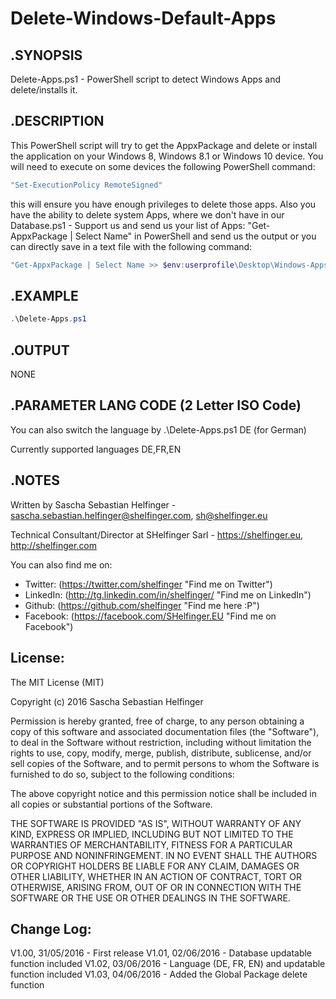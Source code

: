 # Delete-Windows-Default-Apps
## .SYNOPSIS
Delete-Apps.ps1 - PowerShell script to detect Windows Apps and delete/installs it.

## .DESCRIPTION 
This PowerShell script will try to get the AppxPackage and delete or install the application 
on your Windows 8, Windows 8.1 or Windows 10 device. You will need to execute on some devices 
the following PowerShell command: 
```Powershell
"Set-ExecutionPolicy RemoteSigned"
```
this will ensure you 
have enough privileges to delete those apps. Also you have the ability to delete system Apps,
where we don't have in our Database.ps1 - Support us and send us your list of Apps: 
"Get-AppxPackage | Select Name" in PowerShell and send us the output or you can directly save 
in a text file with the following command: 
```Powershell
"Get-AppxPackage | Select Name >> $env:userprofile\Desktop\Windows-Apps_$(gc env:computername).txt"
```

## .EXAMPLE
```Powershell
.\Delete-Apps.ps1
```

## .OUTPUT
NONE

## .PARAMETER LANG CODE (2 Letter ISO Code)
You can also switch the language by .\Delete-Apps.ps1 DE (for German)

Currently supported languages DE,FR,EN

## .NOTES
Written by Sascha Sebastian Helfinger - sascha.sebastian.helfinger@shelfinger.com, sh@shelfinger.eu

Technical Consultant/Director at SHelfinger Sarl - https://shelfinger.eu, http://shelfinger.com

You can also find me on:

* Twitter: (https://twitter.com/shelfinger "Find me on Twitter")
* LinkedIn: (http://tg.linkedin.com/in/shelfinger/ "Find me on LinkedIn")
* Github: (https://github.com/shelfinger "Find me here :P")
* Facebook: (https://facebook.com/SHelfinger.EU "Find me on Facebook")

## License:

The MIT License (MIT)

Copyright (c) 2016 Sascha Sebastian Helfinger

Permission is hereby granted, free of charge, to any person obtaining a copy
of this software and associated documentation files (the "Software"), to deal
in the Software without restriction, including without limitation the rights
to use, copy, modify, merge, publish, distribute, sublicense, and/or sell
copies of the Software, and to permit persons to whom the Software is
furnished to do so, subject to the following conditions:

The above copyright notice and this permission notice shall be included in all
copies or substantial portions of the Software.

THE SOFTWARE IS PROVIDED "AS IS", WITHOUT WARRANTY OF ANY KIND, EXPRESS OR
IMPLIED, INCLUDING BUT NOT LIMITED TO THE WARRANTIES OF MERCHANTABILITY,
FITNESS FOR A PARTICULAR PURPOSE AND NONINFRINGEMENT. IN NO EVENT SHALL THE
AUTHORS OR COPYRIGHT HOLDERS BE LIABLE FOR ANY CLAIM, DAMAGES OR OTHER
LIABILITY, WHETHER IN AN ACTION OF CONTRACT, TORT OR OTHERWISE, ARISING FROM,
OUT OF OR IN CONNECTION WITH THE SOFTWARE OR THE USE OR OTHER DEALINGS IN THE
SOFTWARE.

## Change Log:
V1.00, 31/05/2016 - First release
V1.01, 02/06/2016 - Database updatable function included
V1.02, 03/06/2016 - Language (DE, FR, EN) and updatable function included
V1.03, 04/06/2016 - Added the Global Package delete function
